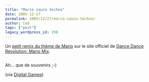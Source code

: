 ```yaml
---
title: "Mario sauce techno"
date: 2005-12-27
permalink: 2005/12/27/mario-sauce-techno/
author: Ced
tags: ["post"]
legacy_wordpress_id: 298
---
```


Un <a href="http://www.ddrmariomix.com/_lib/_downloads/audiojams/herewego.mp3" hreflang="fr">petit remix du thème de Mario</a> sur le site officiel de <a href="http://www.ddrmariomix.com" hreflang="fr">Dance Dance Revolution: Mario Mix</a>.

<img src="https://64k.be/wp-content/uploads/2006/jeux/mario-mix.jpg" alt="" />

<!-- excerpt -->

Ah... que de souvenirs ;-)

(via <a href="http://www.digitalgames.fr/?p=392" hreflang="fr">Digital Games</a>)
